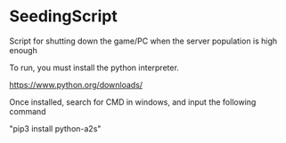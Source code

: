 # SeedingScript
Script for shutting down the game/PC when the server population is high enough

To run, you must install the python interpreter.

https://www.python.org/downloads/



Once installed, search for CMD in windows, and input the following command

"pip3 install python-a2s"


